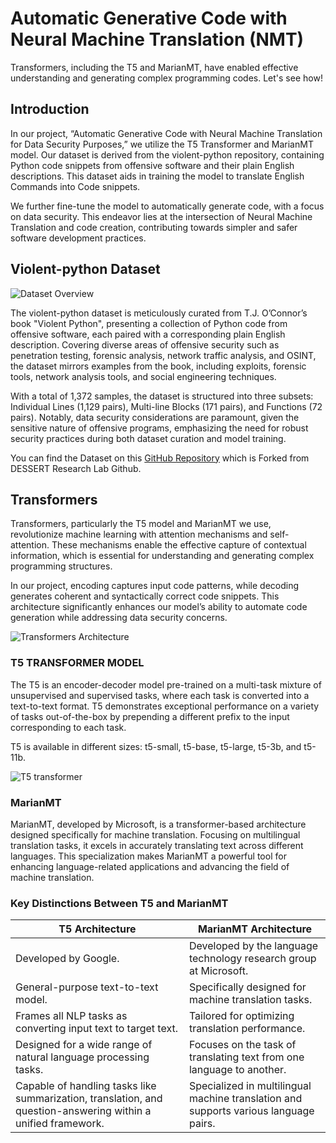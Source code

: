 # Automatic Generative Code with Neural Machine Translation (NMT)

Transformers, including the T5 and MarianMT, have enabled effective understanding and generating complex programming codes. Let's see how!

## Introduction

In our project, “Automatic Generative Code with Neural Machine Translation for Data Security Purposes,” we utilize the T5 Transformer and MarianMT model. Our dataset is derived from the violent-python repository, containing Python code snippets from offensive software and their plain English descriptions. This dataset aids in training the model to translate English Commands into Code snippets.

We further fine-tune the model to automatically generate code, with a focus on data security. This endeavor lies at the intersection of Neural Machine Translation and code creation, contributing towards simpler and safer software development practices.

## Violent-python Dataset

![Dataset Overview](https://sattari.org/wp-content/uploads/2024/03/Dataset-1024x532.png "Violent-python Dataset, Image by Pouya Sattari")

The violent-python dataset is meticulously curated from T.J. O’Connor’s book "Violent Python", presenting a collection of Python code from offensive software, each paired with a corresponding plain English description. Covering diverse areas of offensive security such as penetration testing, forensic analysis, network traffic analysis, and OSINT, the dataset mirrors examples from the book, including exploits, forensic tools, network analysis tools, and social engineering techniques.

With a total of 1,372 samples, the dataset is structured into three subsets: Individual Lines (1,129 pairs), Multi-line Blocks (171 pairs), and Functions (72 pairs). Notably, data security considerations are paramount, given the sensitive nature of offensive programs, emphasizing the need for robust security practices during both dataset curation and model training.

You can find the Dataset on this [GitHub Repository](https://github.com/yourgithub/violent-python) which is Forked from DESSERT Research Lab Github.

## Transformers

Transformers, particularly the T5 model and MarianMT we use, revolutionize machine learning with attention mechanisms and self-attention. These mechanisms enable the effective capture of contextual information, which is essential for understanding and generating complex programming structures.

In our project, encoding captures input code patterns, while decoding generates coherent and syntactically correct code snippets. This architecture significantly enhances our model’s ability to automate code generation while addressing data security concerns.

![Transformers Architecture](https://sattari.org/wp-content/uploads/2024/03/Transformer-Architecture-1024x835.png "Transformers Architecture, Image by Pouya Sattari")


### T5 TRANSFORMER MODEL

The T5 is an encoder-decoder model pre-trained on a multi-task mixture of unsupervised and supervised tasks, where each task is converted into a text-to-text format. T5 demonstrates exceptional performance on a variety of tasks out-of-the-box by prepending a different prefix to the input corresponding to each task.

T5 is available in different sizes: t5-small, t5-base, t5-large, t5-3b, and t5-11b.

![T5 transformer](https://sattari.org/wp-content/uploads/2024/03/T5-1024x457.png "T5 Transformer Arch, Image by Pouya Sattari")

### MarianMT

MarianMT, developed by Microsoft, is a transformer-based architecture designed specifically for machine translation. Focusing on multilingual translation tasks, it excels in accurately translating text across different languages. This specialization makes MarianMT a powerful tool for enhancing language-related applications and advancing the field of machine translation.


### Key Distinctions Between T5 and MarianMT

| T5 Architecture | MarianMT Architecture |
|-----------------|-----------------------|
| Developed by Google. | Developed by the language technology research group at Microsoft. |
| General-purpose text-to-text model. | Specifically designed for machine translation tasks. |
| Frames all NLP tasks as converting input text to target text. | Tailored for optimizing translation performance. |
| Designed for a wide range of natural language processing tasks. | Focuses on the task of translating text from one language to another. |
| Capable of handling tasks like summarization, translation, and question-answering within a unified framework. | Specialized in multilingual machine translation and supports various language pairs. |

